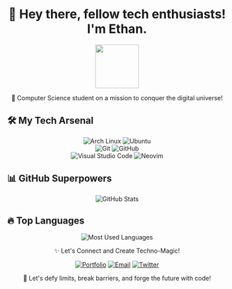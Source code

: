 <h1 align="center">👋 Hey there, fellow tech enthusiasts! I'm Ethan. </h1>
<p align="center">
  <img src="https://github.com/blackcater/blackcater/raw/main/images/Hi.gif" height="100"/>
</p>

<p align="center">🚀 Computer Science student on a mission to conquer the digital universe!</p>

## 🛠️ My Tech Arsenal

<p align="center">
  <img src="https://img.shields.io/badge/Arch%20Linux-1793D1.svg?style=for-the-badge&logo=archlinux&logoColor=white" alt="Arch Linux">
  <img src="https://img.shields.io/badge/Ubuntu-E95420.svg?style=for-the-badge&logo=ubuntu&logoColor=white" alt="Ubuntu">
  </br>
  <img src="https://img.shields.io/badge/Git-%23F05033.svg?style=for-the-badge&logo=git&logoColor=white" alt="Git">
  <img src="https://img.shields.io/badge/Github-181717.svg?style=for-the-badge&logo=github&logoColor=white" alt="GitHub">
  </br>
  <img src="https://img.shields.io/badge/Visual%20Studio%20Code-0078d7.svg?style=for-the-badge&logo=visual-studio-code&logoColor=white" alt="Visual Studio Code">
  <img src="https://img.shields.io/badge/Neovim-57A143.svg?style=for-the-badge&logo=neovim&logoColor=white" alt="Neovim">
</p>

## 📊 GitHub Superpowers

<p align="center">
  <img src="https://github-readme-stats.vercel.app/api?username=vt92i&show_icons=true&count_private=true&theme=tokyonight" alt="GitHub Stats">
</p>

## 🔥 Top Languages

<p align="center">
  <img src="https://github-readme-stats.vercel.app/api/top-langs/?username=vt92i&layout=compact&langs_count=10&theme=tokyonight" alt="Most Used Languages">
</p>

<p align="center">✨ Let's Connect and Create Techno-Magic!</p>
<p align="center">
  <a href="https://vt92i.github.io"><img src="https://img.shields.io/badge/Portfolio-8A2BE2.svg?style=for-the-badge&logo=google-chrome&logoColor=white" alt="Portfolio"></a>
  <a href="mailto:benidiktusvio@gmail.com"><img src="https://img.shields.io/badge/Email-D14836.svg?style=for-the-badge&logo=gmail&logoColor=white" alt="Email"></a>
  <a href="https://twitter.com/ethanhandle"><img src="https://img.shields.io/badge/Twitter-1DA1F2.svg?style=for-the-badge&logo=twitter&logoColor=white" alt="Twitter"></a>
</p>

<p align="center">🌟 Let's defy limits, break barriers, and forge the future with code!</p>
